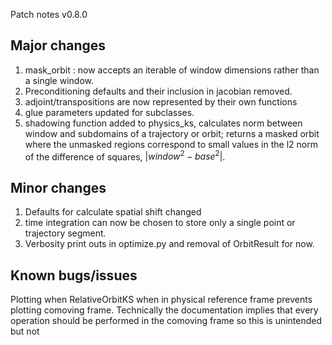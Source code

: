 Patch notes v0.8.0

Major changes
-------------
1. mask_orbit : now accepts an iterable of window dimensions rather than a single window. 
2. Preconditioning defaults and their inclusion in jacobian removed. 
3. adjoint/transpositions are now represented by their own functions
4. glue parameters updated for subclasses. 
5. shadowing function added to physics_ks, calculates norm between window
and subdomains of a trajectory or orbit; returns a masked orbit where the
unmasked regions correspond to small values in the l2 norm of the difference of squares,
$|window^2 - base^2|$. 

Minor changes
-------------

1. Defaults for calculate spatial shift changed
2. time integration can now be chosen to store only a single point
or trajectory segment. 
3. Verbosity print outs in optimize.py and removal of OrbitResult for now. 

Known bugs/issues
------------------
Plotting when RelativeOrbitKS when in physical reference frame prevents plotting comoving frame. 
Technically the documentation implies that every operation should be performed in the comoving frame
so this is unintended but not 